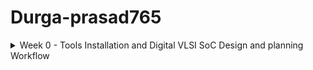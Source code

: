 # Durga-prasad765
<details>
	<summary>Week 0 - Tools Installation and Digital VLSI SoC Design and planning Workflow </summary>
	
# Week 0(TASK 1) -  Digital VLSI SoC Design and planning Workflow
## Digital VLSI SoC Design and Planning Workflow Summary


In this week0 lecture, we understand a full digital VLSI SoC design flow that begins by compiling high-level C specifications
with GCC to generate executable testbenches and initial chip models—these C models serve as the golden reference (checkpoint O1). 
Once the specifications are frozen, they are translated into synthesizable Verilog RTL, capturing data paths and control logic and 
producing O2, which must match O1 to ensure functional equivalence. Next, processor cores, peripheral IPs, macros, and analog IPs 
are synthesized into gate-level netlists and behavioral RTL before being assembled into a unified SoC architecture, where O3 is 
verified to align with O1 and O2. The flow then advances to physical design, encompassing hard-macro floorplanning, placement, 
clock-tree synthesis, routing, and creation of the GDSII layout. After rigorous DRC and LVS checks, the final GDSII data is taped
 out to the foundry, leading to wafer fabrication, packaging, testing, and delivery of the finished ASIC product.                                       |

# Week 0(TASK 2) -  Tools Installation 
## Yosys
```
# su – (for access as a root user)
# sudo apt-get update
# git clone https://github.com/YosysHQ/yosys.git
# cd yosys 
# sudo apt install make (If make is not installed please install it) 
# sudo apt-get install build-essential clang bison flex \libreadline-dev gawk tcl-dev libffi-dev git \graphviz   xdot pkg-config python3 libboost-system-dev \libboost-python-dev libboost-filesystem-dev zlib1g-dev
$ make 
$ sudo make install
```
## Yosys
```

root@Ubuntu:~# yosys

 /----------------------------------------------------------------------------\
 |  yosys -- Yosys Open SYnthesis Suite                                       |
 |  Copyright (C) 2012 - 2025  Claire Xenia Wolf <claire@yosyshq.com>         |
 |  Distributed under an ISC-like license, type "license" to see terms        |
 \----------------------------------------------------------------------------/
 Yosys 0.57+148 (git sha1 259bd6fb3, g++ 9.4.0-1ubuntu1~20.04.2 -fPIC -O3)

yosys> license

 /----------------------------------------------------------------------------\
 |                                                                            |
 |  yosys -- Yosys Open SYnthesis Suite                                       |
 |                                                                            |
 |  Copyright (C) 2012 - 2025  Claire Xenia Wolf <claire@yosyshq.com>         |
 |                                                                            |
 |  Permission to use, copy, modify, and/or distribute this software for any  |
 |  purpose with or without fee is hereby granted, provided that the above    |
 |  copyright notice and this permission notice appear in all copies.         |
 |                                                                            |
 |  THE SOFTWARE IS PROVIDED "AS IS" AND THE AUTHOR DISCLAIMS ALL WARRANTIES  |
 |  WITH REGARD TO THIS SOFTWARE INCLUDING ALL IMPLIED WARRANTIES OF          |
 |  MERCHANTABILITY AND FITNESS. IN NO EVENT SHALL THE AUTHOR BE LIABLE FOR   |
 |  ANY SPECIAL, DIRECT, INDIRECT, OR CONSEQUENTIAL DAMAGES OR ANY DAMAGES    |
 |  WHATSOEVER RESULTING FROM LOSS OF USE, DATA OR PROFITS, WHETHER IN AN     |
 |  ACTION OF CONTRACT, NEGLIGENCE OR OTHER TORTIOUS ACTION, ARISING OUT OF   |
 |  OR IN CONNECTION WITH THE USE OR PERFORMANCE OF THIS SOFTWARE.            |
 |                                                                            |
 \----------------------------------------------------------------------------/ 
 ```
## Iverilog
```
# sudo apt-get update
# sudo apt-get install iverilog
```
## Iverilog
```
  
root@Ubuntu:~# iverilog
iverilog: no source files.

Usage: iverilog [-ESvV] [-B base] [-c cmdfile|-f cmdfile]
                [-g1995|-g2001|-g2005|-g2005-sv|-g2009|-g2012] [-g<feature>]
                [-D macro[=defn]] [-I includedir]
                [-M [mode=]depfile] [-m module]
                [-N file] [-o filename] [-p flag=value]
                [-s topmodule] [-t target] [-T min|typ|max]
                [-W class] [-y dir] [-Y suf] [-l file] source_file(s)

See the man page for details.
```

## GTKWave
```
# sudo apt update
# sudo apt install gtkwave
```
## GTKWave
```
root@Ubuntu:~# gtkwave
Gtk-Message: 18:12:13.444: Failed to load module "canberra-gtk-module"

GTKWave Analyzer v3.3.103 (w)1999-2019 BSI

GTKWAVE | Use the -h, --help command line flags to display help.
```
